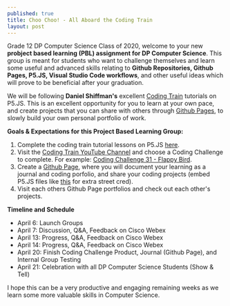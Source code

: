 ```yaml
---
published: true
title: Choo Choo! - All Aboard the Coding Train
layout: post
---
```

Grade 12 DP Computer Science Class of 2020, welcome to your new **probject based learning (PBL) assignment for DP Computer Science**. This group is meant for students who want to challenge themselves and learn some useful and advanced skills relating to **Github Repositories, Github Pages, P5.JS, Visual Studio Code workflows**, and other useful ideas which will prove to be beneficial after your graduation.

We will be following **Daniel Shiffman's** excellent [Coding Train](https://thecodingtrain.com) tutorials on P5.JS. This is an excellent opportunity for you to learn at your own pace, and create projects that you can share with others through [Github Pages](https://pages.github.com/), to slowly build your own personal portfolio of work.

**Goals & Expectations for this Project Based Learning Group:**
1. Complete the coding train tutorial lessons on P5.JS [here](https://thecodingtrain.com/beginners/p5js/).
2. Visit the [Coding Train YouTube Channel](https://www.youtube.com/user/shiffman/featured) and choose a Coding Challenge to complete. For example: [Coding Challenge 31 - Flappy Bird](https://www.youtube.com/watch?v=cXgA1d_E-jY).
3. Create a [Github Page](https://pages.github.com/), where you will document your learning as a journal and coding porfolio, and share your coding projects (embed P5.JS files like [this](https://mvpoirier.github.io/compsci/) for extra street cred).
4. Visit each others Github Page portfolios and check out each other's projects.

**Timeline and Schedule**
- April 6: Launch Groups
- April 7: Discussion, Q&A, Feedback on Cisco Webex
- April 13: Progress, Q&A, Feedback on Cisco Webex
- April 14: Progress, Q&A, Feedback on Cisco Webex
- April 20: Finish Coding Challenge Product, Journal (Github Page), and Internal Group Testing
- April 21: Celebration with all DP Computer Science Students (Show & Tell)

I hope this can be a very productive and engaging remaining weeks as we learn some more valuable skills in Computer Science.